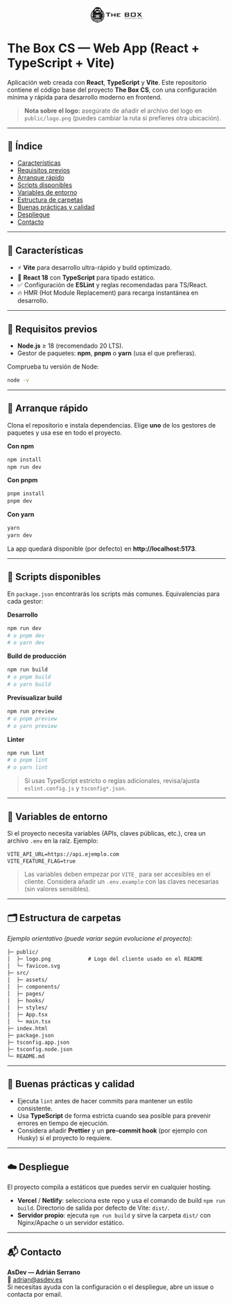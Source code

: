 <p align="center">
  <!-- Coloca el logo del cliente en public/logo.png o ajusta la ruta abajo -->
  <img src="./public/logo.png" alt="Logo del cliente" width="120" />
</p>

# The Box CS — Web App (React + TypeScript + Vite)

Aplicación web creada con **React**, **TypeScript** y **Vite**. Este repositorio contiene el código base del proyecto **The Box CS**, con una configuración mínima y rápida para desarrollo moderno en frontend.

> **Nota sobre el logo:** asegúrate de añadir el archivo del logo en `public/logo.png` (puedes cambiar la ruta si prefieres otra ubicación).

---

## 📑 Índice
- [Características](#-características)
- [Requisitos previos](#-requisitos-previos)
- [Arranque rápido](#-arranque-rápido)
- [Scripts disponibles](#-scripts-disponibles)
- [Variables de entorno](#-variables-de-entorno)
- [Estructura de carpetas](#-estructura-de-carpetas)
- [Buenas prácticas y calidad](#-buenas-prácticas-y-calidad)
- [Despliegue](#-despliegue)
- [Contacto](#-contacto)

---

## 🚀 Características
- ⚡️ **Vite** para desarrollo ultra-rápido y build optimizado.
- 🧩 **React 18** con **TypeScript** para tipado estático.
- ✅ Configuración de **ESLint** y reglas recomendadas para TS/React.
- 🔥 HMR (Hot Module Replacement) para recarga instantánea en desarrollo.

---

## 🧰 Requisitos previos
- **Node.js** ≥ 18 (recomendado 20 LTS).
- Gestor de paquetes: **npm**, **pnpm** o **yarn** (usa el que prefieras).

Comprueba tu versión de Node:
```bash
node -v
```

---

## 🏁 Arranque rápido
Clona el repositorio e instala dependencias. Elige **uno** de los gestores de paquetes y usa ese en todo el proyecto.

**Con npm**
```bash
npm install
npm run dev
```

**Con pnpm**
```bash
pnpm install
pnpm dev
```

**Con yarn**
```bash
yarn
yarn dev
```

La app quedará disponible (por defecto) en **http://localhost:5173**.

---

## 📜 Scripts disponibles
En `package.json` encontrarás los scripts más comunes. Equivalencias para cada gestor:

**Desarrollo**
```bash
npm run dev
# o pnpm dev
# o yarn dev
```

**Build de producción**
```bash
npm run build
# o pnpm build
# o yarn build
```

**Previsualizar build**
```bash
npm run preview
# o pnpm preview
# o yarn preview
```

**Linter**
```bash
npm run lint
# o pnpm lint
# o yarn lint
```

> Si usas TypeScript estricto o reglas adicionales, revisa/ajusta `eslint.config.js` y `tsconfig*.json`.

---

## 🔐 Variables de entorno
Si el proyecto necesita variables (APIs, claves públicas, etc.), crea un archivo `.env` en la raíz. Ejemplo:
```env
VITE_API_URL=https://api.ejemplo.com
VITE_FEATURE_FLAG=true
```
> Las variables deben empezar por `VITE_` para ser accesibles en el cliente. Considera añadir un `.env.example` con las claves necesarias (sin valores sensibles).

---

## 🗂️ Estructura de carpetas
_Ejemplo orientativo (puede variar según evolucione el proyecto):_
```
├─ public/
│  ├─ logo.png            # Logo del cliente usado en el README
│  └─ favicon.svg
├─ src/
│  ├─ assets/
│  ├─ components/
│  ├─ pages/
│  ├─ hooks/
│  ├─ styles/
│  ├─ App.tsx
│  └─ main.tsx
├─ index.html
├─ package.json
├─ tsconfig.app.json
├─ tsconfig.node.json
└─ README.md
```

---

## 🧪 Buenas prácticas y calidad
- Ejecuta `lint` antes de hacer commits para mantener un estilo consistente.
- Usa **TypeScript** de forma estricta cuando sea posible para prevenir errores en tiempo de ejecución.
- Considera añadir **Prettier** y un **pre-commit hook** (por ejemplo con Husky) si el proyecto lo requiere.

---

## ☁️ Despliegue
El proyecto compila a estáticos que puedes servir en cualquier hosting.

- **Vercel** / **Netlify**: selecciona este repo y usa el comando de build `npm run build`. Directorio de salida por defecto de Vite: `dist/`.
- **Servidor propio**: ejecuta `npm run build` y sirve la carpeta `dist/` con Nginx/Apache o un servidor estático.

---

## 📬 Contacto
**AsDev — Adrián Serrano**  
📧 adrian@asdev.es  
Si necesitas ayuda con la configuración o el despliegue, abre un issue o contacta por email.